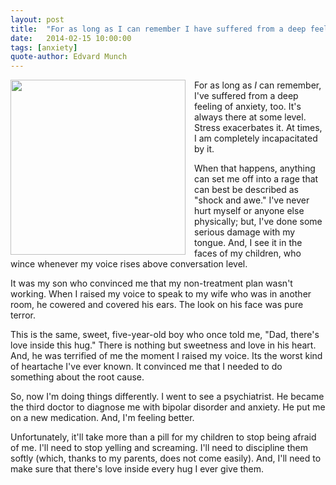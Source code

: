 ```yaml
---
layout: post
title:  "For as long as I can remember I have suffered from a deep feeling of anxiety which I have tried to express in my art."
date:   2014-02-15 10:00:00
tags: [anxiety]
quote-author: Edvard Munch
---
```

<a href="http://en.wikipedia.org/wiki/The_Scream" target="_blank"><img src="http://upload.wikimedia.org/wikipedia/commons/thumb/f/f4/The_Scream.jpg/440px-The_Scream.jpg" style="width: 280px; float: left; margin-right: 1em;"></a>

For as long as _I_ can remember, I've suffered from a deep feeling of anxiety,
too. It's always there at some level. Stress exacerbates it. At times, I am
completely incapacitated by it.

When that happens, anything can set me off into a rage that can best be
described as "shock and awe." I've never hurt myself or anyone else physically;
but, I've done some serious damage with my tongue. And, I see it in the faces of
my children, who wince whenever my voice rises above conversation level.

It was my son who convinced me that my non-treatment plan wasn't working. When I
raised my voice to speak to my wife who was in another room, he cowered and
covered his ears. The look on his face was pure terror.

This is the same, sweet, five-year-old boy who once told me, "Dad, there's love
inside this hug." There is nothing but sweetness and love in his heart. And, he
was terrified of me the moment I raised my voice. Its the worst kind of
heartache I've ever known. It convinced me that I needed to do something about
the root cause.

So, now I'm doing things differently. I went to see a psychiatrist. He became
the third doctor to diagnose me with bipolar disorder and anxiety. He put me on
a new medication. And, I'm feeling better.

Unfortunately, it'll take more than a pill for my children to stop being afraid
of me. I'll need to stop yelling and screaming. I'll need to discipline them
softly (which, thanks to my parents, does not come easily). And, I'll need to
make sure that there's love inside every hug I ever give them.
